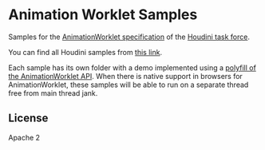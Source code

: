 # Animation Worklet Samples

Samples for the [AnimationWorklet specification](https://wicg.github.io/animation-worklet/) of the [Houdini task force].

[Houdini task force]: https://wiki.css-houdini.org/

You can find all Houdini samples from [this link](https://googlechrome.github.io/houdini-samples/).

Each sample has its own folder with a demo implemented using a [polyfill of the AnimationWorklet API](https://github.com/GoogleChrome/houdini-samples/blob/master/animation-worklet/anim-worklet.js).
When there is native support in browsers for AnimationWorklet, these samples will be able to run on a separate thread free
from main thread jank.

## License

Apache 2
